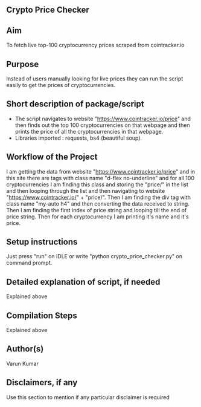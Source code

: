 ## Crypto Price Checker

## Aim

To fetch live top-100 cryptocurrency prices scraped from cointracker.io

## Purpose

Instead of users manually looking for live prices they can run the script easily to get the prices of cryptocurrencies.

## Short description of package/script

- The script navigates to website "https://www.cointracker.io/price" and then finds out the top 100 cryptocurrencies on that
  webpage and then prints the price of all the cryptocurrencies in that webpage.
- Libraries imported : requests, bs4 (beautiful soup).


## Workflow of the Project

I am getting the data from website "https://www.cointracker.io/price" and in this site there are tags with class name 
"d-flex no-underline" and for all 100 cryptocurrencies I am finding this class and storing the "price/<cryptocurrency>" in the list 
and then looping through the list and then navigating to website "https://www.cointracker.io/" + "price/<cryptocurrency>". Then I am
finding the div tag with class name "my-auto h4" and then converting the data received to string. Then I am finding the first index 
of price string and looping till the end of price string. Then for each cryptocurrency I am printing it's name and it's price.


## Setup instructions

Just press "run" on IDLE or write "python crypto_price_checker.py" on command prompt.


## Detailed explanation of script, if needed

Explained above


## Compilation Steps

Explained above

## Author(s)

Varun Kumar


## Disclaimers, if any

Use this section to mention if any particular disclaimer is required
